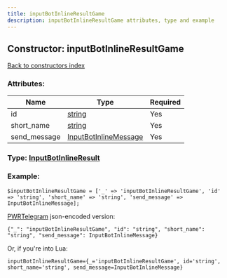 ```yaml
---
title: inputBotInlineResultGame
description: inputBotInlineResultGame attributes, type and example
---
```

## Constructor: inputBotInlineResultGame  
[Back to constructors index](index.md)



### Attributes:

| Name     |    Type       | Required |
|----------|---------------|----------|
|id|[string](../types/string.md) | Yes|
|short\_name|[string](../types/string.md) | Yes|
|send\_message|[InputBotInlineMessage](../types/InputBotInlineMessage.md) | Yes|



### Type: [InputBotInlineResult](../types/InputBotInlineResult.md)


### Example:

```
$inputBotInlineResultGame = ['_' => 'inputBotInlineResultGame', 'id' => 'string', 'short_name' => 'string', 'send_message' => InputBotInlineMessage];
```  

[PWRTelegram](https://pwrtelegram.xyz) json-encoded version:

```
{"_": "inputBotInlineResultGame", "id": "string", "short_name": "string", "send_message": InputBotInlineMessage}
```


Or, if you're into Lua:  


```
inputBotInlineResultGame={_='inputBotInlineResultGame', id='string', short_name='string', send_message=InputBotInlineMessage}

```


